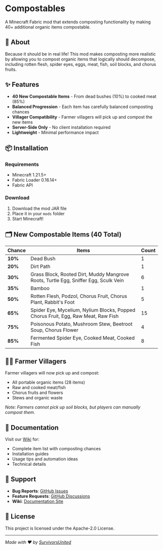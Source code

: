 # Compostables

A Minecraft Fabric mod that extends composting functionality by making 40+ additional organic items compostable.

## 🌱 About

Because it should be in real life! This mod makes composting more realistic by allowing you to compost organic items that logically should decompose, including rotten flesh, spider eyes, eggs, meat, fish, soil blocks, and chorus fruits.

## ✨ Features

- **40 New Compostable Items** - From dead bushes (10%) to cooked meat (85%)
- **Balanced Progression** - Each item has carefully balanced composting chances
- **Villager Compatibility** - Farmer villagers will pick up and compost the new items
- **Server-Side Only** - No client installation required
- **Lightweight** - Minimal performance impact

## 📦 Installation

### Requirements
- Minecraft 1.21.5+
- Fabric Loader 0.16.14+
- Fabric API

### Download
1. Download the mod JAR file
2. Place it in your `mods` folder
3. Start Minecraft!

## 🗂️ New Compostable Items (40 Total)

| Chance | Items | Count |
|--------|--------|----------|
| **10%** | Dead Bush | 1 |
| **20%** | Dirt Path | 1 |
| **30%** | Grass Block, Rooted Dirt, Muddy Mangrove Roots, Turtle Egg, Sniffer Egg, Sculk Vein | 6 |
| **35%** | Bamboo | 1 |
| **50%** | Rotten Flesh, Podzol, Chorus Fruit, Chorus Plant, Rabbit's Foot | 5 |
| **65%** | Spider Eye, Mycelium, Nylium Blocks, Popped Chorus Fruit, Egg, Raw Meat, Raw Fish | 15 |
| **75%** | Poisonous Potato, Mushroom Stew, Beetroot Soup, Chorus Flower | 4 |
| **85%** | Fermented Spider Eye, Cooked Meat, Cooked Fish | 8 |

## 🧑‍🌾 Farmer Villagers

Farmer villagers will now pick up and compost:
- All portable organic items (28 items)
- Raw and cooked meat/fish
- Chorus fruits and flowers
- Stews and organic waste

*Note: Farmers cannot pick up soil blocks, but players can manually compost them.*

## 📖 Documentation

Visit our [Wiki](https://survivorsunited.github.io/mods-su-compostables/) for:
- Complete item list with composting chances
- Installation guides
- Usage tips and automation ideas
- Technical details

## 🤝 Support

- **Bug Reports**: [GitHub Issues](https://github.com/survivorsunited/mods-su-compostables/issues)
- **Feature Requests**: [GitHub Discussions](https://github.com/survivorsunited/mods-su-compostables/discussions)
- **Wiki**: [Documentation Site](https://survivorsunited.github.io/mods-su-compostables/)

## 📄 License

This project is licensed under the Apache-2.0 License.

---

*Made with ❤️ by [SurvivorsUnited](https://github.com/survivorsunited)*